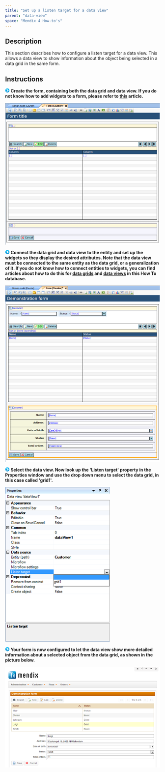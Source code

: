 ```yaml
---
title: "Set up a listen target for a data view"
parent: "data-view"
space: "Mendix 4 How-to's"
---
```

## Description

This section describes how to configure a listen target for a data view. This allows a data view to show information about the object being selected in a data grid in the same form.

## Instructions

![](attachments/819203/917932.png) **Create the form, containing both the data grid and data view. If you do not know how to add widgets to a form, please refer to [this](add-a-widget-to-a-form) article.**

![](attachments/2621442/2752633.png)

![](attachments/819203/917932.png) **Connect the data grid and data view to the entity and set up the widgets so they display the desired attributes. Note that the data view must be connected to the same entity as the data grid, or a generalization of it. If you do not know how to connect entities to widgets, you can find articles about how to do this for [data grids](connect-an-entity-to-a-data-grid) and [data views](connect-an-entity-to-a-data-view) in this How To database.**

![](attachments/2621442/2752632.png)

![](attachments/819203/917932.png) **Select the data view. Now look up the 'Listen target' property in the Properties window and use the drop down menu to select the data grid, in this case called 'grid1'.**

![](attachments/2621442/2752635.png)

![](attachments/819203/917932.png) **Your form is now configured to let the data view show more detailed information about a selected object from the data grid, as shown in the picture below.**

![](attachments/2621442/2752630.png)
